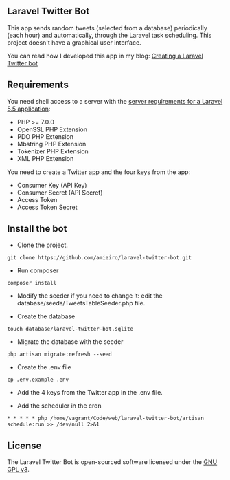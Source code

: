 ## Laravel Twitter Bot

This app sends random tweets (selected from a database) periodically (each hour) and automatically, through the Laravel task scheduling. This project doesn't have a graphical user interface.

You can read how I developed this app in my blog: [Creating a Laravel Twitter bot](https://www.jesusamieiro.com/creating-a-laravel-twitter-bot/)

## Requirements

You need shell access to a server with the [server requirements for a Laravel 5.5 application](https://laravel.com/docs/5.5/installation#server-requirements):  

- PHP >= 7.0.0
- OpenSSL PHP Extension
- PDO PHP Extension
- Mbstring PHP Extension
- Tokenizer PHP Extension
- XML PHP Extension

You need to create a Twitter app and the four keys from the app:

- Consumer Key (API Key)
- Consumer Secret (API Secret)
- Access Token
- Access Token Secret

## Install the bot

- Clone the project. 

```shell
git clone https://github.com/amieiro/laravel-twitter-bot.git
```
    
- Run composer

```shell
composer install
```
    
- Modify the seeder if you need to change it: edit the database/seeds/TweetsTableSeeder.php file.

- Create the database

```shell
touch database/laravel-twitter-bot.sqlite
```

- Migrate the database with the seeder

```shell
php artisan migrate:refresh --seed
```

- Create the .env file

```shell
cp .env.example .env
```

- Add the 4 keys from the Twitter app in the .env file.

- Add the scheduler in the cron

```shell
* * * * * php /home/vagrant/Code/web/laravel-twitter-bot/artisan schedule:run >> /dev/null 2>&1
```

## License

The Laravel Twitter Bot is open-sourced software licensed under the [GNU GPL v3](https://opensource.org/licenses/GPL-3.0).
